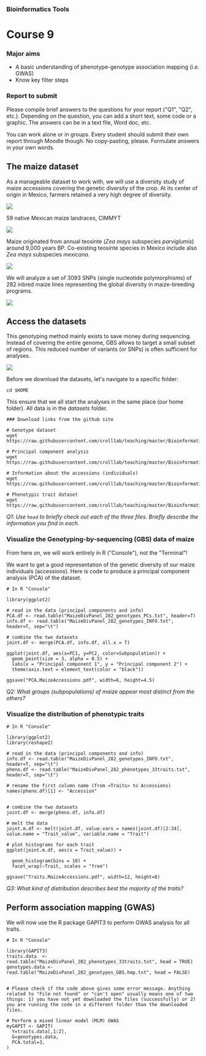 ### Bioinformatics Tools

# Course 9

### Major aims  
- A basic understanding of phenotype-genotype association mapping (i.e. GWAS)
- Know key filter steps

### Report to submit

Please compile brief answers to the questions for your report ("Q1", "Q2", etc.). Depending on the question, you can add a short text, some code or a graphic. The answers can be in a text file, Word doc, etc.

You can work alone or in groups. Every student should submit their own report through Moodle though. No copy-pasting, please. Formulate answers in your own words.

## The maize dataset

As a manageable dataset to work with, we will use a diversity study of maize accessions covering the genetic diversity of the crop. At its center of origin in Mexico, farmers retained a very high degree of diversity.

![](./images/maize.png)  

59 native Mexican maize landraces, CIMMYT

![](./images/gendiv.png)  

Maize originated from annual teosinte (_Zea mays_ subspecies _parviglumis_) around 9,000 years BP. Co-existing teosinte species in Mexico include also _Zea mays_ subspecies _mexicana_.

![](./images/field.png)  

We will analyze a set of 3093 SNPs (single nucleotide polymorphisms) of 282 inbred maize lines representing the global diversity in maize-breeding programs.

![](./images/pca.png)  

## Access the datasets

This genotyping method mainly exists to save money during sequencing. Instead of covering the entire genome, GBS allows to target a small subset of regions. This reduced number of variants (or SNPs) is often sufficient for analyses.

![](./images/gbs.png)  



Before we download the datasets, let's navigate to a specific folder:

`cd $HOME`

This ensure that we all start the analyses in the same place (our home folder). All data is in the *datasets* folder.

```
### Download links from the github site

# Genotype dataset
wget https://raw.githubusercontent.com/crolllab/teaching/master/Bioinformatics_Tools/Course_9_GWAS/datasets/MaizeDivPanel_282_genotypes_GBS.hmp.txt

# Principal component analysis
wget https://raw.githubusercontent.com/crolllab/teaching/master/Bioinformatics_Tools/Course_9_GWAS/datasets/MaizeDivPanel_282_genotypes_PCs.txt

# Information about the accessions (individuals)
wget https://raw.githubusercontent.com/crolllab/teaching/master/Bioinformatics_Tools/Course_9_GWAS/datasets/MaizeDivPanel_282_genotypes_INFO.txt

# Phenotypic trait dataset
wget https://raw.githubusercontent.com/crolllab/teaching/master/Bioinformatics_Tools/Course_9_GWAS/datasets/MaizeDivPanel_282_phenotypes_33traits.txt
```

_Q1: Use `head` to briefly check out each of the three files. Briefly describe the information you find in each._

### Visualize the Genotyping-by-sequencing (GBS) data of maize

From here on, we will work entirely in R ("Console"), not the "Terminal"!

We want to get a good representation of the genetic diversity of our maize individuals (accessions). Here is code to produce a principal component analysis (PCA) of the dataset.

```
# In R "Console"

library(ggplot2)

# read in the data (principal components and info)
PCA.df <- read.table("MaizeDivPanel_282_genotypes_PCs.txt", header=T)
info.df <- read.table("MaizeDivPanel_282_genotypes_INFO.txt", header=T, sep="\t")

# combine the two datasets
joint.df <- merge(PCA.df, info.df, all.x = T)

ggplot(joint.df, aes(x=PC1, y=PC2, color=Subpopulation)) +
  geom_point(size = 3, alpha = 0.5) +
  labs(x = "Principal component 1", y = "Principal component 2") +
  theme(axis.text = element_text(color = "black"))

ggsave("PCA.MaizeAccessions.pdf", width=6, height=4.5)
```

_Q2: What groups (subpopulations) of maize appear most distinct from the others?_

### Visualize the distribution of phenotypic traits

```
# In R "Console"

library(ggplot2)
library(reshape2)

# read in the data (principal components and info)
info.df <- read.table("MaizeDivPanel_282_genotypes_INFO.txt", header=T, sep="\t")
pheno.df <- read.table("MaizeDivPanel_282_phenotypes_33traits.txt", header=T, sep="\t")

# rename the first column name (from <Traits> to Accessions)
names(pheno.df)[1] <- "Accession"


# combine the two datasets
joint.df <- merge(pheno.df, info.df)

# melt the data
joint.m.df <- melt(joint.df, value.vars = names(joint.df)[2:34], value.name = "Trait_value", variable.name = "Trait")

# plot histograms for each trait
ggplot(joint.m.df, aes(x = Trait_value)) +

  geom_histogram(bins = 10) +
  facet_wrap(~Trait, scales = "free")

ggsave("Traits.MaizeAccessions.pdf", width=12, height=8)
```

_Q3: What kind of distribution describes best the majority of the traits?_

## Perform association mapping (GWAS)

We will now use the R package GAPIT3 to perform GWAS analysis for all traits.

```
# In R "Console"

library(GAPIT3)
traits.data  <- read.table("MaizeDivPanel_282_phenotypes_33traits.txt", head = TRUE)
genotypes.data <- read.table("MaizeDivPanel_282_genotypes_GBS.hmp.txt", head = FALSE)


# Please check if the code above gives some error message. Anything related to "File not found" or "can't open" usually means one of two things: 1) you have not yet downloaded the files (successfully) or 2) you are running the code in a different folder than the downloaded files.

# Perform a mixed linear model (MLM) GWAS
myGAPIT <- GAPIT(
  Y=traits.data[,1:2],
  G=genotypes.data,
  PCA.total=3,
)
